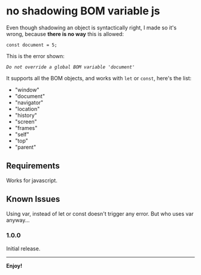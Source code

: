 # no shadowing BOM variable js

Even though shadowing an object is syntactically right, I made so it's wrong, because **there is no way** this is allowed:

`const document = 5;`

This is the error shown:

_`Do not override a global BOM variable 'document'`_

It supports all the BOM objects, and works with `let` or `const`, here's the list:

- "window"
- "document"
- "navigator"
- "location"
- "history"
- "screen"
- "frames"
- "self"
- "top"
- "parent"

## Requirements

Works for javascript.

## Known Issues

Using var, instead of let or const doesn't trigger any error. But who uses var anyway...

### 1.0.0

Initial release.

---

**Enjoy!**
